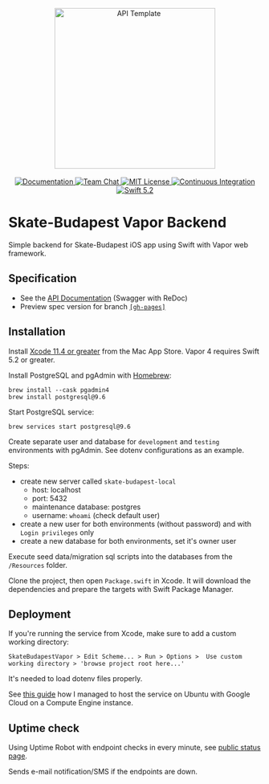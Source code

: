 <p align="center">
    <img src="https://user-images.githubusercontent.com/1342803/36623515-7293b4ec-18d3-11e8-85ab-4e2f8fb38fbd.png" width="320" alt="API Template">
    <br>
    <br>
    <a href="http://docs.vapor.codes/4.0/">
        <img src="http://img.shields.io/badge/read_the-docs-2196f3.svg" alt="Documentation">
    </a>
    <a href="https://discord.gg/vapor">
        <img src="https://img.shields.io/discord/431917998102675485.svg" alt="Team Chat">
    </a>
    <a href="LICENSE">
        <img src="http://img.shields.io/badge/license-MIT-brightgreen.svg" alt="MIT License">
    </a>
    <a href="https://circleci.com/gh/vapor/api-template">
        <img src="https://circleci.com/gh/vapor/api-template.svg?style=shield" alt="Continuous Integration">
    </a>
    <a href="https://swift.org">
        <img src="http://img.shields.io/badge/swift-5.2-brightgreen.svg" alt="Swift 5.2">
    </a>
</p>

<h1>Skate-Budapest Vapor Backend</h1>

Simple backend for Skate-Budapest iOS app using Swift with Vapor web framework.


## Specification

- See the [API Documentation](https://balazs630.github.io/Skate-Budapest-Vapor/) (Swagger with ReDoc)
- Preview spec version for branch [`[gh-pages]`](https://github.com/balazs630/Skate-Budapest-Vapor/tree/gh-pages)


## Installation

Install [Xcode 11.4 or greater](https://itunes.apple.com/us/app/xcode/id497799835?mt=12) from the Mac App Store. Vapor 4 requires Swift 5.2 or greater.

Install PostgreSQL and pgAdmin with [Homebrew](https://brew.sh):
```
brew install --cask pgadmin4
brew install postgresql@9.6
```

Start PostgreSQL service:
```
brew services start postgresql@9.6
```

Create separate user and database for `development` and `testing` environments with pgAdmin. See dotenv configurations as an example.

Steps:
- create new server called `skate-budapest-local`
  - host: localhost
  - port: 5432
  - maintenance database: postgres
  - username: `whoami` (check default user)
- create a new user for both environments (without password) and with `Login privileges` only
- create a new database for both environments, set it's owner user
  
Execute seed data/migration sql scripts into the databases from the `/Resources` folder.

Clone the project, then open `Package.swift` in Xcode. It will download the dependencies and prepare the targets with Swift Package Manager.


## Deployment

If you're running the service from Xcode, make sure to add a custom working directory:

`SkateBudapestVapor > Edit Scheme... > Run > Options >  Use custom working directory > 'browse project root here...'`

It's needed to load dotenv files properly.

See [this guide](VM%20INSTANCE%20README.md) how I managed to host the service on Ubuntu with Google Cloud on a Compute Engine instance.


## Uptime check
Using Uptime Robot with endpoint checks in every minute, see [public status page](http://uptimerobot.libertyskate.hu/).

Sends e-mail notification/SMS if the endpoints are down.
